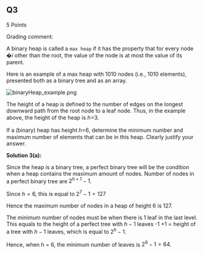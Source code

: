 ## Q3

5 Points

Grading comment:

A binary heap is called a `max heap` if it has the property that for every node �*i* other than the root, the value of the node is at most the value of its parent. 

Here is an example of a max heap with 1010 nodes (i.e., 1010 elements), presented both as a binary tree and as an array.

![binaryHeap_example.png](https://production-gradescope-uploads.s3-us-west-2.amazonaws.com/uploads/text_file/file/265924628/binaryHeap_example.png?X-Amz-Algorithm=AWS4-HMAC-SHA256&X-Amz-Credential=ASIAV45MPIOW3AZKGYPQ%2F20231029%2Fus-west-2%2Fs3%2Faws4_request&X-Amz-Date=20231029T015946Z&X-Amz-Expires=10800&X-Amz-Security-Token=IQoJb3JpZ2luX2VjEIr%2F%2F%2F%2F%2F%2F%2F%2F%2F%2FwEaCXVzLXdlc3QtMiJGMEQCIDne5TB1Z%2FmKkoeOSILV5sc0ykh%2Fc0jcqqkAeHHcsu42AiBARvKXQ1P0b0eyDJEQn03Yc58U9fUxZHpLgzrutFCrEyrDBQiz%2F%2F%2F%2F%2F%2F%2F%2F%2F%2F8BEAAaDDQwNTY5OTI0OTA2OSIMqQX3O4EBLvU2rAijKpcFROh0%2F7HiHjRSl0waBBfQRANTWWc2Y4f6o1ZVda85LQWeoxTMMfQWl56QZfvYw2oIOs06Nyx2i7eof3RSal3fnQ1cVrnTaO81pLLEHBmm4H7C1c4MgV7bELmQfu3%2BljtA%2Bv9%2BFLPpty0cd8MmaZRUxAEW3YK0RtmG9dgOI8FpZCWHcQQn4J9gLd621kjZQMFDxYPkawjTO1JUDTaDxHPCDsPC5BRA9v98Lko4L2tMntCRwzDqOZm3n8HnBax5B6iSTFPnQ%2F1ZbKU%2BJbbG%2B4zNghSSmGXkGu8UsB%2BONU1Y5s%2FWmiX5UK%2FZXCNFkt7DB84NX95THy6R7mkUfNuHSouG6JpAR6u4To6HDeVC%2BY9E%2Bj4ol7tsbd0xc6gf1gbfJ8eyQwJubGnc1tRCQv08Rq%2B1rzZn1iA3rouM0cPxE%2BbI5c0vlv6l9xoTeMYv4dZMOf6lJp8bi8CJQWxk4coIrJlKsv2q5fpB2bF5pRFXgDLlMIJ%2FWyVtrEWiaWOx5Q9FBLXVp22SP86y%2FH8vrYZfSoMOrpVnr0GPRWYa3h1gu0MKBk8JDN055oIevlEntM%2BM8pB0qHObvfS25athf0XgYTrSMC7gLhbnR72QYHbXQEvgu6I89y07WMOxpL1p4sD2WREXdRvQNuDf7iDyyQdNocK1Jxu5Rkftom5%2FUGXLRNJ5lUc0SXQ2%2FBxW8HBAiOIXJlMHPS%2FZIs7JRehTh%2B7IgbV9iOLl5VqwQ6GcGgXy9dtZdiqPxbFKkM3eQ9TU6HIozNtyP9zfGx8C8PHbiRbxb%2FLkp8O8xZYWW55fC2ndZS65hPW1zR6BvRn%2F5%2BWN%2FhK%2FxGWPhPLqeOesXKD4Mbndynz1dndgpNStYQg8fE9yvRqHmAy0lZnuNXj1MJ%2Ft9qkGOrIBhk1%2BSdNBnIsAideK3mqKQacLCrCTnpOb904YL%2BrAtp6K%2B6sqJPorRM%2B13obMm2GD2j7dA%2FvfMO6ghQr2uf0fNkF3zOqPF99o%2BPivQpfU%2Fbta85ulHNJblRzaoIefoL5Yzz1sWn0x5XpyuF7fKoBKdc9tRGaedOM1X%2Bzo9LNMdTGZlruXRkSWoeLFCaxZNwbtIRECShFJc%2FXgDTyAX55l37Qy55%2Byy2Hnw9yxuA8%2B3uYmuA%3D%3D&X-Amz-SignedHeaders=host&X-Amz-Signature=d2c9a2f2252f2112763576c62e30de455b2212799be9f316cb36cc43e77f6d4d)



The height of a heap is defined to the number of edges on the longest downward path from the root node to a leaf node.  Thus, in the example above, the height of the heap is ℎ=3. 

If a (binary) heap has height ℎ=6, determine the minimum number and maximum number of elements that can be in this heap.  Clearly justify your answer.

**Solution 3(a):**

Since the heap is a binary tree, a perfect binary tree will be the condition when a heap contains the maximum amount of nodes. Number of nodes in a perfect binary tree are $2^{h+1}-1$.

Since $h=6$, this is equal to $2^7 - 1= 127$

Hence the maximum number of nodes in a heap of height 6 is 127.

The minimum number of nodes must be when there is 1 leaf in the last level. This equals to the height of a perfect tree with $h-1$ leaves -1 +1 = height of a tree with $h-1$ leaves, which is equal to $2^h-1$.

Hence, when h = 6, the minimum number of leaves is $2^6 -1 = 64$.

 

